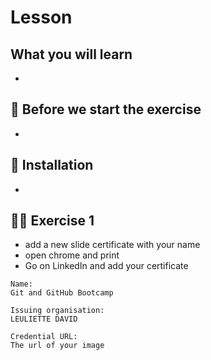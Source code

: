 # Lesson

## What you will learn

-

## 👾 Before we start the exercise

-

## 📡 Installation

-

## 👨‍🚀 Exercise 1

- add a new slide certificate with your name
- open chrome and print
- Go on LinkedIn and add your certificate

```
Name:
Git and GitHub Bootcamp

Issuing organisation:
LEULIETTE DAVID

Credential URL:
The url of your image
```
